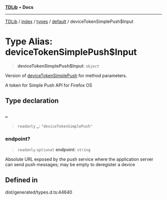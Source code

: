[**TDLib**](../../../../../../README.md) • **Docs**

***

[TDLib](../../../../../../modules.md) / [index](../../../../../README.md) / [types](../../../README.md) / [default](../README.md) / deviceTokenSimplePush$Input

# Type Alias: deviceTokenSimplePush$Input

> **deviceTokenSimplePush$Input**: `object`

Version of [deviceTokenSimplePush](deviceTokenSimplePush.md) for method parameters.

A token for Simple Push API for Firefox OS

## Type declaration

### \_

> `readonly` **\_**: `"deviceTokenSimplePush"`

### endpoint?

> `readonly` `optional` **endpoint**: `string`

Absolute URL exposed by the push service where the application server can send push messages; may be empty to deregister a device

## Defined in

dist/generated/types.d.ts:44640
